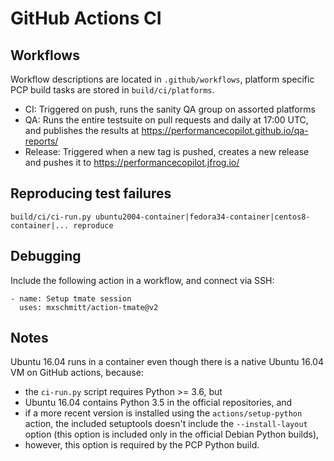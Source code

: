 # GitHub Actions CI

## Workflows
Workflow descriptions are located in `.github/workflows`, platform specific PCP build tasks are stored in `build/ci/platforms`.

* CI: Triggered on push, runs the sanity QA group on assorted platforms
* QA: Runs the entire testsuite on pull requests and daily at 17:00 UTC, and publishes the results at https://performancecopilot.github.io/qa-reports/
* Release: Triggered when a new tag is pushed, creates a new release and pushes it to https://performancecopilot.jfrog.io/

## Reproducing test failures
```
build/ci/ci-run.py ubuntu2004-container|fedora34-container|centos8-container|... reproduce
```

## Debugging
Include the following action in a workflow, and connect via SSH:

```
- name: Setup tmate session
  uses: mxschmitt/action-tmate@v2
```

## Notes
Ubuntu 16.04 runs in a container even though there is a native Ubuntu 16.04 VM on GitHub actions, because:
* the `ci-run.py` script requires Python >= 3.6, but
* Ubuntu 16.04 contains Python 3.5 in the official repositories, and
* if a more recent version is installed using the `actions/setup-python` action, the included setuptools doesn't include the `--install-layout` option (this option is included only in the official Debian Python builds),
* however, this option is required by the PCP Python build.
